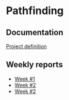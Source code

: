 # Pathfinding

## Documentation

[Project definition](https://github.com/heniko/Pathfinding/blob/master/Documentation/Project_definition.md)

## Weekly reports

* [Week #1](https://github.com/heniko/Pathfinding/blob/master/Documentation/Weekly_report_1.md)
* [Week #2](https://github.com/heniko/Pathfinding/blob/master/Documentation/Weekly_report_2.md)
* [Week #2](https://github.com/heniko/Pathfinding/blob/master/Documentation/Weekly_report_3.md)